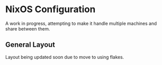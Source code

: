 # NixOS Configuration

A work in progress, attempting to make it handle multiple machines and share between them.

## General Layout

Layout being updated soon due to move to using flakes. 